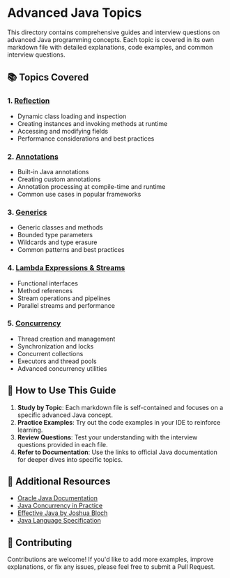 # Advanced Java Topics

This directory contains comprehensive guides and interview questions on advanced Java programming concepts. Each topic is covered in its own markdown file with detailed explanations, code examples, and common interview questions.

## 📚 Topics Covered

### 1. [Reflection](Reflection.md)
- Dynamic class loading and inspection
- Creating instances and invoking methods at runtime
- Accessing and modifying fields
- Performance considerations and best practices

### 2. [Annotations](Annotations.md)
- Built-in Java annotations
- Creating custom annotations
- Annotation processing at compile-time and runtime
- Common use cases in popular frameworks

### 3. [Generics](Generics.md)
- Generic classes and methods
- Bounded type parameters
- Wildcards and type erasure
- Common patterns and best practices

### 4. [Lambda Expressions & Streams](LambdaStreams.md)
- Functional interfaces
- Method references
- Stream operations and pipelines
- Parallel streams and performance

### 5. [Concurrency](Concurrency.md)
- Thread creation and management
- Synchronization and locks
- Concurrent collections
- Executors and thread pools
- Advanced concurrency utilities

## 🎯 How to Use This Guide

1. **Study by Topic**: Each markdown file is self-contained and focuses on a specific advanced Java concept.
2. **Practice Examples**: Try out the code examples in your IDE to reinforce learning.
3. **Review Questions**: Test your understanding with the interview questions provided in each file.
4. **Refer to Documentation**: Use the links to official Java documentation for deeper dives into specific topics.

## 📝 Additional Resources

- [Oracle Java Documentation](https://docs.oracle.com/en/java/)
- [Java Concurrency in Practice](https://jcip.net/)
- [Effective Java by Joshua Bloch](https://www.oreilly.com/library/view/effective-java-3rd/9780134686097/)
- [Java Language Specification](https://docs.oracle.com/javase/specs/)

## 🤝 Contributing

Contributions are welcome! If you'd like to add more examples, improve explanations, or fix any issues, please feel free to submit a Pull Request.
